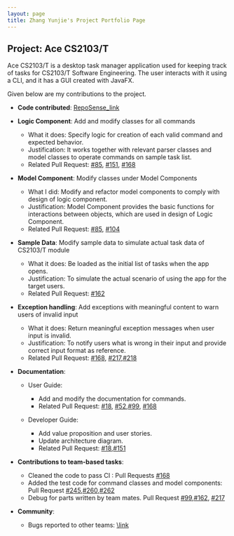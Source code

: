 ```yaml
---
layout: page
title: Zhang Yunjie's Project Portfolio Page
---
```


## Project: Ace CS2103/T

Ace CS2103/T is a desktop task manager application used for keeping track of tasks for CS2103/T Software Engineering. The user interacts with it using a CLI, and it has a GUI created with JavaFX.

Given below are my contributions to the project.

* **Code contributed**: [RepoSense_link](https://nus-cs2103-ay2021s1.github.io/tp-dashboard/#breakdown=true&search=zhang-yunjie&sort=groupTitle&sortWithin=title&since=2020-08-14&timeframe=commit&mergegroup=&groupSelect=groupByRepos&checkedFileTypes=docs~functional-code~test-code~other)

* **Logic Component**: Add and modify classes for all commands
    * What it does: Specify logic for creation of each valid command and expected behavior.
    * Justification: It works together with relevant parser classes and model classes to operate commands on sample task list.
    * Related Pull Request: [#85](https://github.com/AY2021S1-CS2103-T14-4/tp/pull/85), [#151](https://github.com/AY2021S1-CS2103-T14-4/tp/pull/151),
    [#168](https://github.com/AY2021S1-CS2103-T14-4/tp/pull/168)
   
* **Model Component**: Modify classes under Model Components
    * What I did: Modify and refactor model components to comply with design of logic component.
    * Justification: Model Component provides the basic functions for interactions between objects, which are used in design of Logic Component.
    * Related Pull Request: [#85](https://github.com/AY2021S1-CS2103-T14-4/tp/pull/85), [#104](https://github.com/AY2021S1-CS2103-T14-4/tp/pull/104)
    
* **Sample Data**: Modify sample data to simulate actual task data of CS2103/T module
    * What it does: Be loaded as the initial list of tasks when the app opens.
    * Justification: To simulate the actual scenario of using the app for the target users.
    * Related Pull Request: [#162](https://github.com/AY2021S1-CS2103-T14-4/tp/pull/162)
    
* **Exception handling**: Add exceptions with meaningful content to warn users of invalid input
    * What it does: Return meaningful exception messages when user input is invalid.
    * Justification: To notify users what is wrong in their input and provide correct input format as reference.
    * Related Pull Request: [#168](https://github.com/AY2021S1-CS2103-T14-4/tp/pull/168),
    [#217](https://github.com/AY2021S1-CS2103-T14-4/tp/pull/217),[#218](https://github.com/AY2021S1-CS2103-T14-4/tp/pull/218)

* **Documentation**:
  * User Guide:
    * Add and modify the documentation for commands.
    * Related Pull Request: [#18](https://github.com/AY2021S1-CS2103-T14-4/tp/pull/18),
        [#52](https://github.com/AY2021S1-CS2103-T14-4/tp/pull/52),[#99](https://github.com/AY2021S1-CS2103-T14-4/tp/pull/99),
        [#168](https://github.com/AY2021S1-CS2103-T14-4/tp/pull/168)
  
   * Developer Guide:
      * Add value proposition and user stories.
      * Update architecture diagram.
      * Related Pull Request: [#18](https://github.com/AY2021S1-CS2103-T14-4/tp/pull/18),[#151](https://github.com/AY2021S1-CS2103-T14-4/tp/pull/151)        

* **Contributions to team-based tasks**:
  * Cleaned the code to pass CI : Pull Requests [#168](https://github.com/AY2021S1-CS2103-T14-4/tp/pull/168)
  * Added the test code for command classes and model components: Pull Request [#245](https://github.com/AY2021S1-CS2103-T14-4/tp/pull/245),[#260](https://github.com/AY2021S1-CS2103-T14-4/tp/pull/260),[#262](https://github.com/AY2021S1-CS2103-T14-4/tp/pull/262)
  * Debug for parts written by team mates. Pull Request [#99](https://github.com/AY2021S1-CS2103-T14-4/tp/pull/99),[#162](https://github.com/AY2021S1-CS2103-T14-4/tp/pull/162), [#217](https://github.com/AY2021S1-CS2103-T14-4/tp/pull/217)
  
* **Community**:
  * Bugs reported to other teams: [\link](https://github.com/Zhang-Yunjie/ped/issues)
